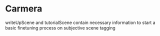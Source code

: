 # Carmera

writeUpScene and tutorialScene contain necessary information to start a basic finetuning process on subjective scene tagging
